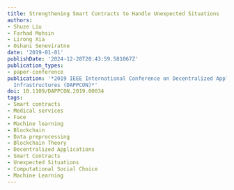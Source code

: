 ```yaml
---
title: Strengthening Smart Contracts to Handle Unexpected Situations
authors:
- Shuze Liu
- Farhad Mohsin
- Lirong Xia
- Oshani Seneviratne
date: '2019-01-01'
publishDate: '2024-12-28T20:43:59.581067Z'
publication_types:
- paper-conference
publication: '*2019 IEEE International Conference on Decentralized Applications and
  Infrastructures (DAPPCON)*'
doi: 10.1109/DAPPCON.2019.00034
tags:
- Smart contracts
- Medical services
- Face
- Machine learning
- Blockchain
- Data preprocessing
- Blockchain Theory
- Decentralized Applications
- Smart Contracts
- Unexpected Situations
- Computational Social Choice
- Machine Learning
---
```

